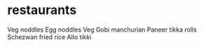 # restaurants
Veg noddles
Egg noddles
Veg Gobi manchurian
Paneer tikka rolls
Schezwan fried rice
Allo tikki
